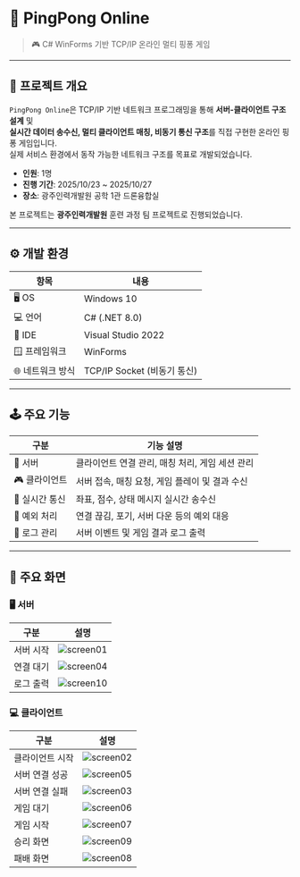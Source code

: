 # 🏓 PingPong Online
> 🎮 C# WinForms 기반 TCP/IP 온라인 멀티 핑퐁 게임

---

## 📘 프로젝트 개요
`PingPong Online`은 TCP/IP 기반 네트워크 프로그래밍을 통해 **서버-클라이언트 구조 설계** 및  
**실시간 데이터 송수신, 멀티 클라이언트 매칭, 비동기 통신 구조**를 직접 구현한 온라인 핑퐁 게임입니다.  
실제 서비스 환경에서 동작 가능한 네트워크 구조를 목표로 개발되었습니다.

- **인원**: 1명
- **진행 기간**: 2025/10/23 ~ 2025/10/27  
- **장소**: 광주인력개발원 공학 1관 드론융합실  

본 프로젝트는 **광주인력개발원** 훈련 과정 팀 프로젝트로 진행되었습니다.

---

## ⚙️ 개발 환경

| 항목 | 내용 |
|------|------|
| 🖥 OS | Windows 10 |
| 💻 언어 | C# (.NET 8.0) |
| 🧩 IDE | Visual Studio 2022 |
| 🪟 프레임워크 | WinForms |
| 🌐 네트워크 방식 | TCP/IP Socket (비동기 통신) |

---

## 🕹 주요 기능

| 구분 | 기능 설명 |
|------|------------|
| 🧠 서버 | 클라이언트 연결 관리, 매칭 처리, 게임 세션 관리 |
| 🎮 클라이언트 | 서버 접속, 매칭 요청, 게임 플레이 및 결과 수신 |
| 🔁 실시간 통신 | 좌표, 점수, 상태 메시지 실시간 송수신 |
| 🚨 예외 처리 | 연결 끊김, 포기, 서버 다운 등의 예외 대응 |
| 📜 로그 관리 | 서버 이벤트 및 게임 결과 로그 출력 |

---

## 🧱 주요 화면

### 🖥 서버
| 구분 | 설명 |
|------|------|
| 서버 시작 | ![screen01](imgs/screen01.png) |
| 연결 대기 | ![screen04](imgs/screen04.png) |
| 로그 출력 | ![screen10](imgs/screen10.png) |

### 💻 클라이언트
| 구분 | 설명 |
|------|------|
| 클라이언트 시작 | ![screen02](imgs/screen02.png) |
| 서버 연결 성공 | ![screen05](imgs/screen05.png) |
| 서버 연결 실패 | ![screen03](imgs/screen03.png) |
| 게임 대기 | ![screen06](imgs/screen06.png) |
| 게임 시작 | ![screen07](imgs/screen07.png) |
| 승리 화면 | ![screen09](imgs/screen09.png) |
| 패배 화면 | ![screen08](imgs/screen08.png) |

